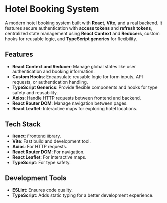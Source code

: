 # Hotel Booking System

A modern hotel booking system built with **React**, **Vite**, and a real backend. It features secure authentication with **access tokens** and **refresh tokens**, centralized state management using **React Context** and **Reducers**, custom hooks for reusable logic, and **TypeScript generics** for flexibility.

## Features

- **React Context and Reducer**: Manage global states like user authentication and booking information.
- **Custom Hooks**: Encapsulate reusable logic for form inputs, API requests, or authentication handling.
- **TypeScript Generics**: Provide flexible components and hooks for type safety and reusability.
- **Axios**: Handle HTTP requests between frontend and backend.
- **React Router DOM**: Manage navigation between pages.
- **React Leaflet**: Interactive maps for exploring hotel locations.

## Tech Stack

- **React**: Frontend library.
- **Vite**: Fast build and development tool.
- **Axios**: For HTTP requests.
- **React Router DOM**: For navigation.
- **React Leaflet**: For interactive maps.
- **TypeScript**: For type safety.

## Development Tools

- **ESLint**: Ensures code quality.
- **TypeScript**: Adds static typing for a better development experience.

